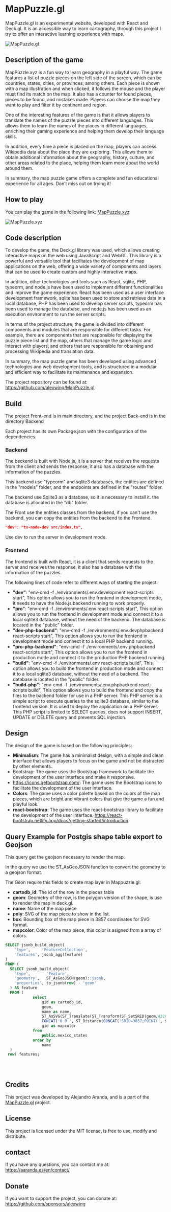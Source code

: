 # MapPuzzle.gl

MapPuzzle.gl is an experimental website, developed with React and Deck.gl. It is an accessible way to learn cartography, through this project I try to offer an interactive learning experience with maps.

![MapPuzzle.gl](http://mappuzzle.xyz/ogimage.jpg)

## Description of the game

MapPuzzle.xyz is a fun way to learn geography in a playful way. The game features a list of puzzle pieces on the left side of the screen, which can be countries, states, cities, or provinces, among others. Each piece is shown with a map illustration and when clicked, it follows the mouse and the player must find its match on the map. It also has a counter for found pieces, pieces to be found, and mistakes made. Players can choose the map they want to play and filter it by continent and region.

One of the interesting features of the game is that it allows players to translate the names of the puzzle pieces into different languages. This allows them to learn the names of the places in different languages, enriching their gaming experience and helping them develop their language skills.

In addition, every time a piece is placed on the map, players can access Wikipedia data about the place they are exploring. This allows them to obtain additional information about the geography, history, culture, and other areas related to the place, helping them learn more about the world around them.

In summary, the map puzzle game offers a complete and fun educational experience for all ages. Don’t miss out on trying it!

## How to play

You can play the game in the following link: [MapPuzzle.xyz](http://mappuzzle.xyz/)

![MapPuzzle.xyz](http://mappuzzle.xyz/demoimage.jpg)

## Code description

To develop the game, the Deck.gl library was used, which allows creating interactive maps on the web using JavaScript and WebGL. This library is a powerful and versatile tool that facilitates the development of map applications on the web, offering a wide variety of components and layers that can be used to create custom and highly interactive maps.

In addition, other technologies and tools such as React, sqlite, PHP, typeorm, and node.js have been used to implement different functionalities and improve the game experience. React has been used as a user interface development framework, sqlite has been used to store and retrieve data in a local database, PHP has been used to develop server scripts, typeorm has been used to manage the database, and node.js has been used as an execution environment to run the server scripts.

In terms of the project structure, the game is divided into different components and modules that are responsible for different tasks. For example, there are components that are responsible for displaying the puzzle piece list and the map, others that manage the game logic and interact with players, and others that are responsible for obtaining and processing Wikipedia and translation data.

In summary, the map puzzle game has been developed using advanced technologies and web development tools, and is structured in a modular and efficient way to facilitate its maintenance and expansion.

The project repository can be found at: https://github.com/alexwing/MapPuzzle.gl

## Build

The project Front-end is in main directory, and the project Back-end is in the directory Backend

Each project has its own Package.json with the configuration of the dependencies.

### Backend

The backend is built with Node.js, it is a server that receives the requests from the client and sends the response, it also has a database with the information of the puzzles.

This backend use "typeorm" and sqlite3 databases, the entities are defined in the "models" folder, and the endpoints are defined in the "routes" folder.

The backend use Sqlite3 as a database, so it is necessary to install it. the database is allocated in the "db" folder.

The Front use the entities classes from the backend, if you can't use the backend, you can copy the entities from the backend to the Frontend.


```json
"dev": "ts-node-dev src/index.ts",
```
Use dev to run the server in development mode.

### Frontend

The frontend is built with React, it is a client that sends requests to the server and receives the response, it also has a database with the information of the puzzles.

The following lines of code refer to different ways of starting the project:

* **"dev"**: "env-cmd -f ./environments/.env.development react-scripts start", This option allows you to run the frontend in development mode, it needs to have the Node.js backend running to work properly.
* **"pro"**: "env-cmd -f ./environments/.env react-scripts start", This option allows you to run the frontend in development mode and connect it to a local sqlite3 database, without the need of the backend. The database is located in the "public" folder.
* **"dev-php-backend"**: "env-cmd -f ./environments/.env.devphpbackend react-scripts start", This option allows you to run the frontend in development mode and connect it to a local PHP backend running.
* **"pro-php-backend"**: "env-cmd -f ./environments/.env.phpbackend react-scripts start", This option allows you to run the frontend in production mode and connect it to the production PHP backend running.
* **"build"**: "env-cmd -f ./environments/.env react-scripts build", This option allows you to build the frontend in production mode and connect it to a local sqlite3 database, without the need of a backend. The database is located in the "public" folder.
* **"build-php"**: "env-cmd -f ./environments/.env.phpbackend react-scripts build", This option allows you to build the frontend and copy the files to the backend folder for use in a PHP server. This PHP server is a simple script to execute queries to the sqlite3 database, similar to the frontend version. It is used to deploy the application on a PHP server. This PHP script is limited to SELECT queries, does not support INSERT, UPDATE or DELETE query and prevents SQL injection.
  
## Design

The design of the game is based on the following principles:

* **Minimalism**: The game has a minimalist design, with a simple and clean interface that allows players to focus on the game and not be distracted by other elements.
* Bootstrap: The game uses the Bootstrap framework to facilitate the development of the user interface and make it responsive.
* https://icons.getbootstrap.com/: The game uses the Bootstrap icons to facilitate the development of the user interface.
* **Colors**: The game uses a color palette based on the colors of the map pieces, which are bright and vibrant colors that give the game a fun and playful look.
* **react-bootstrap**: The game uses the react-bootstrap library to facilitate the development of the user interface. https://react-bootstrap.netlify.app/docs/getting-started/introduction


## Query Example for Postgis shape table export to Geojson

This query get the geojson necessary to render the map.

In the query we use the ST_AsGeoJSON function to convert the geometry to a geojson format.

The Gson require this fields to create map layer in Mappuzzle.gl:

- **cartodb_id**: The id of the row in the pieces table
- **geom**: Geometry of the row, is the polygon version of the shape, is use to render the map in deck.gl.
- **name**: Name of the map piece
- **poly**: SVG of the map piece to show in the list.
- **box**: Bounding box of the map piece in 3857 coordinates for SVG format.
- **mapcolor**: Color of the map piece, this color is asigned from a array of colors.

```sql
SELECT jsonb_build_object(
    'type',     'FeatureCollection',
    'features', jsonb_agg(feature)
)
FROM (
  SELECT jsonb_build_object(
    'type',       'Feature',
    'geometry',   ST_AsGeoJSON(geom)::jsonb,
    'properties', to_jsonb(row) - 'geom'
  ) AS feature
  FROM (	
 			select
				gid as cartodb_id,   		
				geom,
				name as name,
				ST_AsSVG(ST_Translate(ST_Transform(ST_SetSRID(geom,4326),3857),-ST_Xmin(ST_Transform(ST_SetSRID(geom,4326),3857)),-ST_YMax(ST_Transform(ST_SetSRID(geom,4326),3857)))) as poly,
				CONCAT('0 0 ', ST_Distance(CONCAT('SRID=3857;POINT(', ST_XMin(ST_Transform(ST_SetSRID(geom,4326), 3857)), ' 0)')::geometry, CONCAT('SRID=3857;POINT(', ST_XMax(ST_Transform(ST_SetSRID(geom,4326), 3857)), ' 0)')::geometry), ' ', ST_Distance(CONCAT('SRID=3857;POINT(0 ', ST_YMin(ST_Transform(ST_SetSRID(geom,4326), 3857)), ')')::geometry, CONCAT('SRID=3857;POINT(0 ', ST_YMax(ST_Transform(ST_SetSRID(geom,4326), 3857)), ')')::geometry)) as box,
				gid as mapcolor
			from
				public.mexico_states
			order by
				name 
  )
 row) features;
  
      
  
```
  
## Credits

This project was developed by Alejandro Aranda, and is a part of the [MapPuzzle.gl](http://mappuzzle.xyz/) project.

## License

This project is licensed under the MIT license, is free to use, modify and distribute.

## contact

If you have any questions, you can contact me at: https://aaranda.es/en/contact/

## Donate

If you want to support the project, you can donate at: https://github.com/sponsors/alexwing
